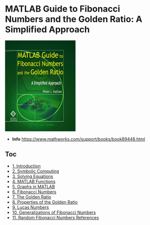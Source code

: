 # MATLAB Guide to Fibonacci Numbers and the Golden Ratio: A Simplified Approach
<img src="cover.png" alt="" height="300">  

* **Info** https://www.mathworks.com/support/books/book89448.html  

## Toc
* [1. Introduction]()  
* [2. Symbolic Computing]()  
* [3. Solving Equations]()  
* [4. MATLAB Functions]()  
* [5. Graphs in MATLAB]()  
* [6. Fibonacci Numbers]()  
* [7. The Golden Ratio]()  
* [8. Properties of the Golden Ratio]()  
* [9. Lucas Numbers]()  
* [10. Generalizations of Fibonacci Numbers]()  
* [11. Random Fibonacci Numbers References]()  